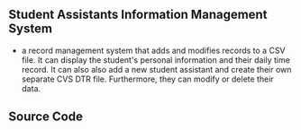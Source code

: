 ## Student Assistants Information Management System 
* a record management system that adds and modifies records to a CSV file. It can display the student's personal information and their daily time record. It can also also add a new student assistant and create their own separate CVS DTR file. Furthermore, they can modify or delete their data.

## Source Code




